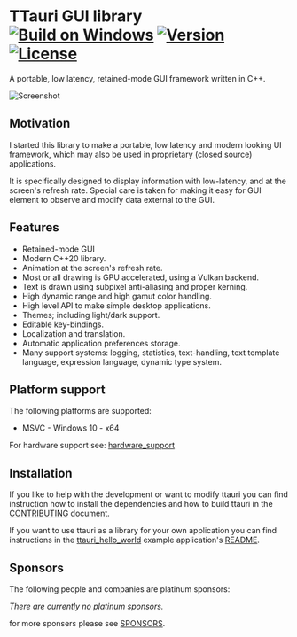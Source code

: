 TTauri GUI library [![Build on Windows](https://github.com/ttauri-project/ttauri/actions/workflows/build-on-windows.yml/badge.svg?branch=main)](https://github.com/ttauri-project/ttauri/actions/workflows/build-on-windows.yml) [![Version](https://img.shields.io/badge/dynamic/json?url=https://raw.githubusercontent.com/ttauri-project/ttauri/main/vcpkg.json&label=Latest%20Version&query=$[%27version%27]&color=blue)](https://github.com/ttauri-project/ttauri/releases/latest) [![License](https://img.shields.io/github/license/ttauri-project/ttauri.svg)](https://github.com/ttauri-project/ttauri/blob/main/LICENSE_1_0.txt)
==================

A portable, low latency, retained-mode GUI framework written in C++.

![Screenshot](docs/media/screenshots/demo_v0.2.0.gif)

Motivation
----------

I started this library to make a portable, low latency and modern looking
UI framework, which may also be used in proprietary (closed source) applications.

It is specifically designed to display information with low-latency,
and at the screen's refresh rate. Special care is taken for making
it easy for GUI element to observe and modify data external to the GUI.

Features
--------

 - Retained-mode GUI
 - Modern C++20 library.
 - Animation at the screen's refresh rate.
 - Most or all drawing is GPU accelerated, using a Vulkan backend.
 - Text is drawn using subpixel anti-aliasing and proper kerning.
 - High dynamic range and high gamut color handling.
 - High level API to make simple desktop applications.
 - Themes; including light/dark support.
 - Editable key-bindings.
 - Localization and translation.
 - Automatic application preferences storage.
 - Many support systems: logging, statistics, text-handling,
   text template language, expression language, dynamic type system.

Platform support
----------------

The following platforms are supported:

 - MSVC - Windows 10 - x64

For hardware support see: [hardware\_support](docs/hardware_support.md)

Installation
------------

If you like to help with the development or want to modify ttauri you can
find instruction how to install the dependencies and how to build ttauri in the
[CONTRIBUTING](docs/CONTRIBUTING.md) document.

If you want to use ttauri as a library for your own application you can
find instructions in the [ttauri_hello_world](https://github.com/ttauri-project/ttauri_hello_world)
example application's [README](https://github.com/ttauri-project/ttauri_hello_world/blob/main/README.md).

Sponsors
--------

The following people and companies are platinum sponsors:

_There are currently no platinum sponsors._

for more sponsers please see [SPONSORS](SPONSORS.md).

